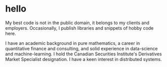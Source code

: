 # hello

My best code is not in the public domain, it belongs to my clients and employers. Occasionally, I publish libraries and snippets of hobby code here.

I have an academic background in pure mathematics, a career in quantitative finance and consulting, and solid experience in data-science and machine-learning. I hold the Canadian Securities Institute's Derivatives Market Specialist designation. I have a keen interest in distributed systems. 
